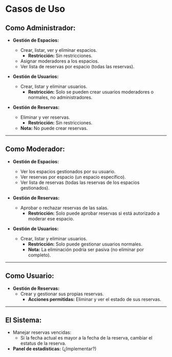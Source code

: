 # Casos de Uso

## Como Administrador:
- **Gestión de Espacios:**
  - Crear, listar, ver y eliminar espacios.
    - **Restricción:** Sin restricciones.
  - Asignar moderadores a los espacios.
  - Ver lista de reservas por espacio (todas las reservas).

- **Gestión de Usuarios:**
  - Crear, listar y eliminar usuarios.
    - **Restricción:** Solo se pueden crear usuarios moderadores o normales, no administradores.

- **Gestión de Reservas:**
  - Eliminar y ver reservas.
    - **Restricción:** Sin restricciones.
  - **Nota:** No puede crear reservas.

---

## Como Moderador:
- **Gestión de Espacios:**
  - Ver los espacios gestionados por su usuario.
  - Ver reservas por espacio (un espacio específico).
  - Ver lista de reservas (todas las reservas de los espacios gestionados).

- **Gestión de Reservas:**
  - Aprobar o rechazar reservas de las salas.
    - **Restricción:** Solo puede aprobar reservas si está autorizado a moderar ese espacio.

- **Gestión de Usuarios:**
  - Crear, listar y eliminar usuarios.
    - **Restricción:** Solo puede gestionar usuarios normales.
    - **Nota:** La eliminación podría ser pasiva (no eliminar por completo).

---

## Como Usuario:
- **Gestión de Reservas:**
  - Crear y gestionar sus propias reservas.
    - **Acciones permitidas:** Eliminar y ver el estado de sus reservas.

---

## El Sistema:
- Manejar reservas vencidas:
  - Si la fecha actual es mayor a la fecha de la reserva, cambiar el estatus de la reserva.
- **Panel de estadísticas:** (¿Implementar?)